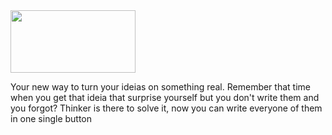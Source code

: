 <img src="https://github.com/raphaelaugustb/thinker.io/assets/66183690/b9fce563-f564-49cb-b8ac-3602cccdfaa6" width="200" height="100">

Your new way to  turn your ideias on something real. Remember that time when you get that ideia that surprise yourself but you don't write them and you forgot? Thinker is there to solve it, now you can write everyone of them in one single button
